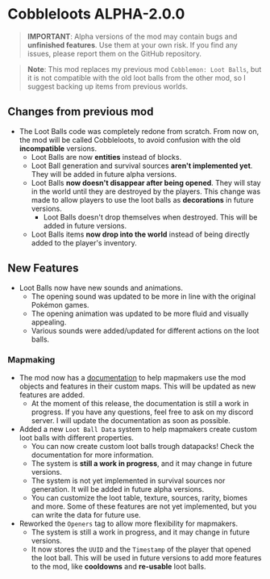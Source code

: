 # Cobbleloots ALPHA-2.0.0

> **IMPORTANT**: Alpha versions of the mod may contain bugs and **unfinished features**. Use them at your own risk. If you find any issues, please report them on the GitHub repository.

> **Note**: This mod replaces my previous mod `Cobblemon: Loot Balls`, but it is not compatible with the old loot balls from the other mod, so I suggest backing up items from previous worlds.

## Changes from previous mod

- The Loot Balls code was completely redone from scratch. From now on, the mod will be called Cobbleloots, to avoid confusion with the old **incompatible** versions.
  - Loot Balls are now **entities** instead of blocks.
  - Loot Ball generation and survival sources **aren't implemented yet**. They will be added in future alpha versions.
  - Loot Balls **now doesn't disappear after being opened**. They will stay in the world until they are destroyed by the players. This change was made to allow players to use the loot balls as **decorations** in future versions.
    - Loot Balls doesn't drop themselves when destroyed. This will be added in future versions.
  - Loot Balls items **now drop into the world** instead of being directly added to the player's inventory.

## New Features

- Loot Balls now have new sounds and animations.
  - The opening sound was updated to be more in line with the original Pokémon games.
  - The opening animation was updated to be more fluid and visually appealing.
  - Various sounds were added/updated for different actions on the loot balls.

### Mapmaking

- The mod now has a [documentation](https://resistorcat.github.io/cobbleloots/) to help mapmakers use the mod objects and features in their custom maps. This will be updated as new features are added.
  - At the moment of this release, the documentation is still a work in progress. If you have any questions, feel free to ask on my discord server. I will update the documentation as soon as possible.
- Added a new `Loot Ball Data` system to help mapmakers create custom loot balls with different properties.
  - You can now create custom loot balls trough datapacks! Check the documentation for more information.
  - The system is **still a work in progress**, and it may change in future versions.
  - The system is not yet implemented in survival sources nor generation. It will be added in future alpha versions.
  - You can customize the loot table, texture, sources, rarity, biomes and more. Some of these features are not yet implemented, but you can write the data for future use.
- Reworked the `Openers` tag to allow more flexibility for mapmakers.
  - The system is still a work in progress, and it may change in future versions.
  - It now stores the `UUID` and the `Timestamp` of the player that opened the loot ball. This will be used in future versions to add more features to the mod, like **cooldowns** and **re-usable** loot balls.
